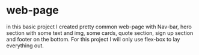 # web-page

in this basic project I created pretty common web-page with Nav-bar, hero section with some text and img, some cards, quote section, sign up section and footer on the bottom.
For this project I will only use flex-box to lay everything out.
